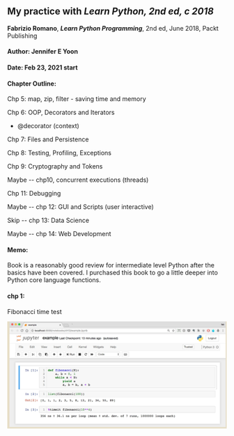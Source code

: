 ## My practice with ***Learn Python, 2nd ed, c 2018***  

**Fabrizio Romano**, ***Learn Python Programming***, 2nd ed, June 2018, Packt Publishing  

#### Author: Jennifer E Yoon   

#### Date: Feb 23, 2021 start  

#### Chapter Outline:  

Chp 5: map, zip, filter - saving time and memory  

Chp 6: OOP, Decorators and Iterators  

  - @decorator (context) 

Chp 7: Files and Persistence 

Chp 8: Testing, Profiling, Exceptions  

Chp 9: Cryptography and Tokens  

Maybe -- chp10, concurrent executions (threads) 

Chp 11: Debugging  

Maybe -- chp 12: GUI and Scripts (user interactive) 

Skip -- chp 13: Data Science 

Maybe -- chp 14: Web Development 

#### Memo:  
Book is a reasonably good review for intermediate level Python after the basics have been covered.  I purchased this book to go a little deeper into Python core language functions.  

#### chp 1:  
Fibonacci time test  

<img src="./fibonacci_lnpy2.png" width="640" alt="code for fibonacci" />
